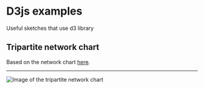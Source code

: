 # D3js examples
Useful sketches that use d3 library



## Tripartite network chart
Based on the network chart [here](https://d3-graph-gallery.com/graph/network_basic.html).

---
![Image of the tripartite network chart](https://i.ibb.co/hYzh8QV/Schermata-2024-02-02-alle-17-06-37.png)
